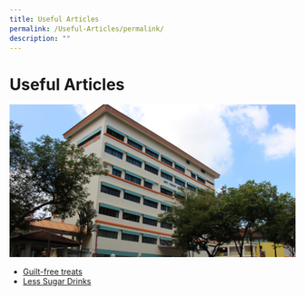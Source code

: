 ```yaml
---
title: Useful Articles
permalink: /Useful-Articles/permalink/
description: ""
---
```

Useful Articles
===============
![](/images/ITQ.jpg)

*   [Guilt-free treats](/files/GuiltFreeTreats.pdf)
*   [Less Sugar Drinks](/files/Less-Sugar-Drinks.pdf)